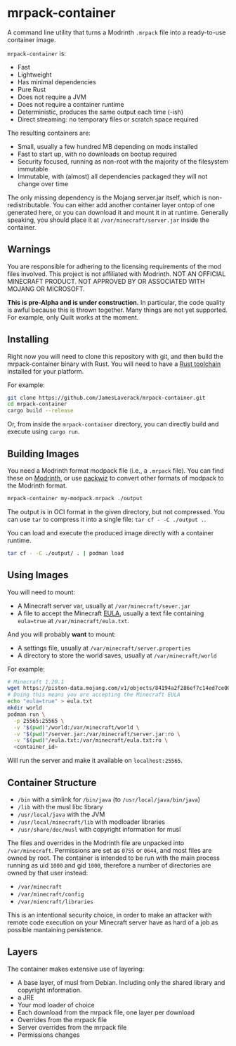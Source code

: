 # mrpack-container

A command line utility that turns a Modrinth `.mrpack` file into a ready-to-use container image.

`mrpack-container` is:
- Fast
- Lightweight
- Has minimal dependencies
- Pure Rust
- Does not require a JVM
- Does not require a container runtime
- Deterministic, produces the same output each time (-ish) 
- Direct streaming: no temporary files or scratch space required

The resulting containers are:
- Small, usually a few hundred MB depending on mods installed
- Fast to start up, with no downloads on bootup required
- Security focused, running as non-root with the majority of the filesystem immutable
- Immutable, with (almost) all dependencies packaged they will not change over time  

The only missing dependency is the Mojang server.jar itself, which is non-redistributable.
You can either add another container layer ontop of one generated here, or you can download it and mount it in at runtime.
Generally speaking, you should place it at `/var/minecraft/server.jar` inside the container.

## Warnings

You are responsible for adhering to the licensing requirements of the mod files involved.
This project is not affiliated with Modrinth.
NOT AN OFFICIAL MINECRAFT PRODUCT. NOT APPROVED BY OR ASSOCIATED WITH MOJANG OR MICROSOFT.

**This is pre-Alpha and is under construction.**
In particular, the code quality is awful because this is thrown together.
Many things are not yet supported. For example, only Quilt works at the moment.

## Installing

Right now you will need to clone this repository with git, and then build the mrpack-container binary with Rust.
You will need to have a [Rust toolchain](https://www.rust-lang.org/tools/install) installed for your platform.

For example:
```bash
git clone https://github.com/JamesLaverack/mrpack-container.git
cd mrpack-container
cargo build --release
```

Or, from inside the `mrpack-container` directory, you can directly build and execute using `cargo run`. 

## Building Images

You need a Modrinth format modpack file (i.e., a `.mrpack` file).
You can find these on [Modrinth](https://modrinth.com/modpacks), or use [packwiz](https://packwiz.infra.link/) to convert other formats of modpack to the Modrinth format.

```bash
mrpack-container my-modpack.mrpack ./output
```

The output is in OCI format in the given directory, but not compressed. You can use `tar` to compress it into a single file: `tar cf - -C ./output .`.

You can load and execute the produced image directly with a container runtime.
```bash
tar cf - -C ./output/ . | podman load
```

## Using Images

You will need to mount:
- A Minecraft server var, usually at `/var/minecraft/sever.jar`
- A file to accept the Minecraft [EULA](https://www.minecraft.net/en-us/eula), usually a text file containing `eula=true` at `/var/minecraft/eula.txt`.

And you will probably **want** to mount:
- A settings file, usually at `/var/minecraft/server.properties`
- A directory to store the world saves, usually at `/var/minecraft/world`

For example:
```bash
# Minecraft 1.20.1
wget https://piston-data.mojang.com/v1/objects/84194a2f286ef7c14ed7ce0090dba59902951553/server.jar
# Doing this means you are accepting the Minecraft EULA
echo "eula=true" > eula.txt
mkdir world
podman run \
  -p 25565:25565 \
  -v "$(pwd)"/world:/var/minecraft/world \
  -v "$(pwd)"/server.jar:/var/minecraft/server.jar:ro \
  -v "$(pwd)"/eula.txt:/var/minecraft/eula.txt:ro \
  <container_id>
```
Will run the server and make it available on `localhost:25565`.

## Container Structure

- `/bin` with a simlink for `/bin/java` (to `/usr/local/java/bin/java`)
- `/lib` with the musl libc library
- `/usr/local/java` with the JVM
- `/usr/local/minecraft/lib` with modloader libraries
- `/usr/share/doc/musl` with copyright information for musl

The files and overrides in the Modrinth file are unpacked into `/var/minecraft`.
Permissions are set as `0755` or `0644`, and most files are owned by root.
The container is intended to be run with the main process running as uid `1000` and gid `1000`, therefore a number of directories are owned by that user instead:
- `/var/minecraft`
- `/var/minecraft/config`
- `/var/miencraft/libraries`

This is an intentional security choice, in order to make an attacker with remote code execution on your Minecraft server have as hard of a job as possible mantaining persistence.

## Layers

The container makes extensive use of layering:

- A base layer, of musl from Debian. Including only the shared library and copyright information.
- a JRE
- Your mod loader of choice
- Each download from the mrpack file, one layer per download 
- Overrides from the mrpack file
- Server overrides from the mrpack file
- Permissions changes

